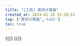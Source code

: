 ```yaml
---
title: "[工具] 房贷计算器"
created_at: 2024-01-28 15:28:01
tag: ["房贷计算器",'tool']
toc: true
---
```


{{<element-ui>}}
{{<inline-html path="calculator.html">}}
